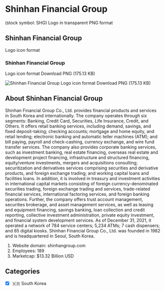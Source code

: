 # Shinhan Financial Group
 (stock symbol: SHG) Logo in transparent PNG format

## Shinhan Financial Group
 Logo icon format

### Shinhan Financial Group
 Logo icon format Download PNG (175.13 KB)

![Shinhan Financial Group
 Logo icon format Download PNG (175.13 KB)](/img/orig/SHG-5df1a958.png)

## About Shinhan Financial Group


Shinhan Financial Group Co., Ltd. provides financial products and services in South Korea and internationally. The company operates through six segments: Banking, Credit Card, Securities, Life Insurance, Credit, and Others. It offers retail banking services, including demand, savings, and fixed deposit-taking; checking accounts; mortgage and home equity, and retail lending; electronic banking and automatic teller machines (ATM); and bill paying, payroll and check-cashing, currency exchange, and wire fund transfer services. The company also provides corporate banking services, such as investment banking, real estate financing, overseas real estate and development project financing, infrastructure and structured financing, equity/venture investments, mergers and acquisitions consulting; securitization and derivatives services comprising securities and derivative products, and foreign exchange trading; and working capital loans and facilities loans. In addition, it is involved in treasury and investment activities in international capital markets consisting of foreign currency-denominated securities trading, foreign exchange trading and services, trade-related financial services, international factoring services, and foreign banking operations. Further, the company offers trust account management, securities brokerage, and asset management services, as well as leasing and equipment financing, savings banking, loan collection and credit reporting, collective investment administration, private equity investment, and financial system development services. As of December 31, 2021, it operated a network of 784 service centers; 5,234 ATMs; 7 cash dispensers; and 85 digital kiosks. Shinhan Financial Group Co., Ltd. was founded in 1982 and is headquartered in Seoul, South Korea.

1. Website domain: shinhangroup.com
2. Employees: 189
3. Marketcap: $13.32 Billion USD


## Categories
- [x] 🇰🇷 South Korea
